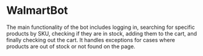 # WalmartBot
The main functionality of the bot includes logging in, searching for specific products by SKU, checking if they are in stock, adding them to the cart, and finally checking out the cart. It handles exceptions for cases where products are out of stock or not found on the page.
